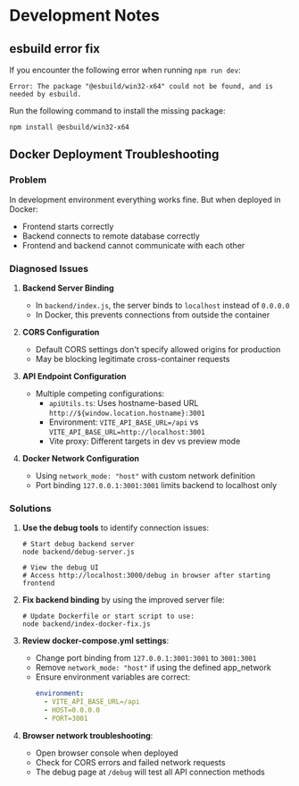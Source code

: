 # Development Notes

## esbuild error fix

If you encounter the following error when running `npm run dev`:

```
Error: The package "@esbuild/win32-x64" could not be found, and is needed by esbuild.
```

Run the following command to install the missing package:

```
npm install @esbuild/win32-x64
```

## Docker Deployment Troubleshooting

### Problem
In development environment everything works fine. But when deployed in Docker:
- Frontend starts correctly
- Backend connects to remote database correctly
- Frontend and backend cannot communicate with each other

### Diagnosed Issues
1. **Backend Server Binding**
   - In `backend/index.js`, the server binds to `localhost` instead of `0.0.0.0`
   - In Docker, this prevents connections from outside the container

2. **CORS Configuration**
   - Default CORS settings don't specify allowed origins for production
   - May be blocking legitimate cross-container requests

3. **API Endpoint Configuration**
   - Multiple competing configurations:
     - `apiUtils.ts`: Uses hostname-based URL `http://${window.location.hostname}:3001`
     - Environment: `VITE_API_BASE_URL=/api` vs `VITE_API_BASE_URL=http://localhost:3001`
     - Vite proxy: Different targets in dev vs preview mode

4. **Docker Network Configuration**
   - Using `network_mode: "host"` with custom network definition
   - Port binding `127.0.0.1:3001:3001` limits backend to localhost only

### Solutions

1. **Use the debug tools** to identify connection issues:
   ```
   # Start debug backend server
   node backend/debug-server.js
   
   # View the debug UI
   # Access http://localhost:3000/debug in browser after starting frontend
   ```

2. **Fix backend binding** by using the improved server file:
   ```
   # Update Dockerfile or start script to use:
   node backend/index-docker-fix.js
   ```

3. **Review docker-compose.yml settings**:
   - Change port binding from `127.0.0.1:3001:3001` to `3001:3001`
   - Remove `network_mode: "host"` if using the defined app_network
   - Ensure environment variables are correct:
     ```yaml
     environment:
       - VITE_API_BASE_URL=/api
       - HOST=0.0.0.0
       - PORT=3001
     ```

4. **Browser network troubleshooting**:
   - Open browser console when deployed 
   - Check for CORS errors and failed network requests
   - The debug page at `/debug` will test all API connection methods